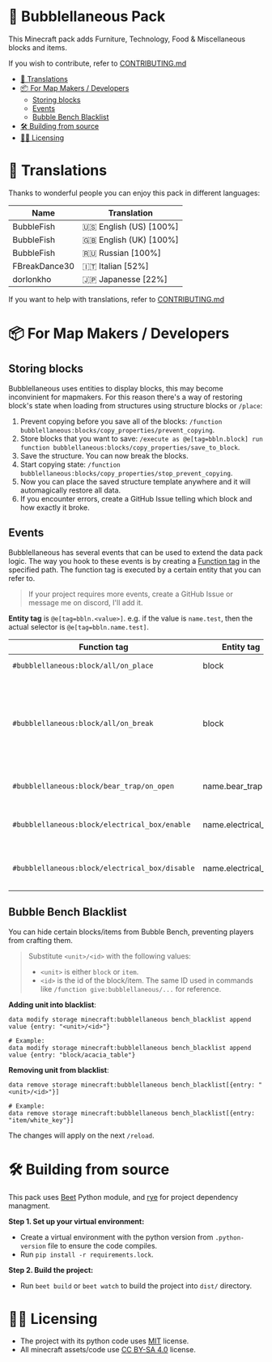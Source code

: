 # 🫧 Bubblellaneous Pack

This Minecraft pack adds Furniture, Technology, Food & Miscellaneous blocks and items.

If you wish to contribute, refer to [CONTRIBUTING.md](./CONTRIBUTING.md)

<!-- vim-markdown-toc GFM -->

* [🔖 Translations](#-translations)
* [📦 For Map Makers / Developers](#-for-map-makers--developers)
    * [Storing blocks](#storing-blocks)
    * [Events](#events)
    * [Bubble Bench Blacklist](#bubble-bench-blacklist)
* [🛠️ Building from source](#-building-from-source)
* [🧑‍⚖️ Licensing](#-licensing)

<!-- vim-markdown-toc -->

# 🔖 Translations

Thanks to wonderful people you can enjoy this pack in different languages:

| Name                    | Translation                |
| ----------------------- | -----------------          |
| BubbleFish              | 🇺🇸 English (US) \[100%\] |
| BubbleFish              | 🇬🇧 English (UK) \[100%\] |
| BubbleFish              | 🇷🇺 Russian \[100%\]      |
| FBreakDance30           | 🇮🇹 Italian \[52%\]       |
| dorlonkho               | 🇯🇵 Japanesse \[22%\]     |

If you want to help with translations, refer to [CONTRIBUTING.md](./CONTRIBUTING.md)

# 📦 For Map Makers / Developers

## Storing blocks

Bubblellaneous uses entities to display blocks, this may become inconvinient for mapmakers. For this reason there's a way of restoring block's state when loading from structures using structure blocks or `/place`:

1. Prevent copying before you save all of the blocks: `/function bubblellaneous:blocks/copy_properties/prevent_copying`.
1. Store blocks that you want to save: `/execute as @e[tag=bbln.block] run function bubblellaneous:blocks/copy_properties/save_to_block`.
1. Save the structure. You can now break the blocks.
1. Start copying state: `/function bubblellaneous:blocks/copy_properties/stop_prevent_copying`.
1. Now you can place the saved structure template anywhere and it will automagically restore all data.
1. If you encounter errors, create a GitHub Issue telling which block and how exactly it broke.

## Events

Bubblellaneous has several events that can be used to extend the data pack logic. The way you hook to these events is by creating a [Function tag](https://minecraft.wiki/w/Tag#Java_Edition) in the specified path. The function tag is executed by a certain entity that you can refer to.

> If your project requires more events, create a GitHub Issue or message me on discord, I'll add it.

**Entity tag** is `@e[tag=bbln.<value>]`. e.g. if the value is `name.test`, then the actual selector is `@e[tag=bbln.name.test]`.

| Function tag                                   | Entity tag          | Description                                                            |
| -----------------------------------------      | ------------------- | -----------------------------                                          |
| `#bubblellaneous:block/all/on_place`           | block               | A block was placed                                                     |
| `#bubblellaneous:block/all/on_break`           | block               | A block was broken. Use `/return 1` to prevent the block from breaking |
| `#bubblellaneous:block/bear_trap/on_open`      | name.bear_trap      | Bear Trap released the player                                          |
| `#bubblellaneous:block/electrical_box/enable`  | name.electrical_box | An electrical box was toggled on                                       |
| `#bubblellaneous:block/electrical_box/disable` | name.electrical_box | An electrical box was toggled off                                      |

## Bubble Bench Blacklist

You can hide certain blocks/items from Bubble Bench, preventing players from crafting them.

> Substitute `<unit>/<id>` with the following values:
>
> - `<unit>` is either `block` or `item`.
> - `<id>` is the id of the block/item. The same ID used in commands like `/function give:bubblellaneous/...` for reference.

**Adding unit into blacklist**:

```mcfunction
data modify storage minecraft:bubblellaneous bench_blacklist append value {entry: "<unit>/<id>"}

# Example:
data modify storage minecraft:bubblellaneous bench_blacklist append value {entry: "block/acacia_table"}
```

**Removing unit from blacklist**:

```mcfunction
data remove storage minecraft:bubblellaneous bench_blacklist[{entry: "<unit>/<id>"}]

# Example:
data remove storage minecraft:bubblellaneous bench_blacklist[{entry: "item/white_key"}]
```

The changes will apply on the next `/reload`.

# 🛠️ Building from source

This pack uses [Beet](https://github.com/mcbeet/beet) Python module, and [rye](https://github.com/mitsuhiko/rye) for project dependency managment.

**Step 1. Set up your virtual environment:**

- Create a virtual environment with the python version from `.python-version` file to ensure the code compiles.
- Run `pip install -r requirements.lock`.

**Step 2. Build the project:**

- Run `beet build` or `beet watch` to build the project into `dist/` directory.

# 🧑‍⚖️ Licensing

- The project with its python code uses [MIT](./LICENSE) license.
- All minecraft assets/code use [CC BY-SA 4.0](./src/LICENSE) license.
